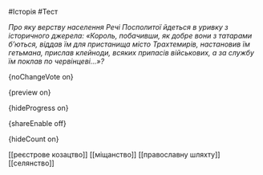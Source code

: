 #Історія #Тест

*Про яку верству населення Речі Посполитої йдеться в уривку з історичного джерела: «Король, побачивши, як добре вони з татарами б’ються, віддав їм для пристанища місто Трахтемирів, настановив їм гетьмана, прислав клейноди, всяких припасів військових, а за службу їм поклав по червінцеві…»?*

{noChangeVote on}

{preview on}

{hideProgress on}

{shareEnable off}

{hideCount on}

[[реєстрове козацтво]]
[[міщанство]]
[[православну шляхту]]
[[селянство]]
